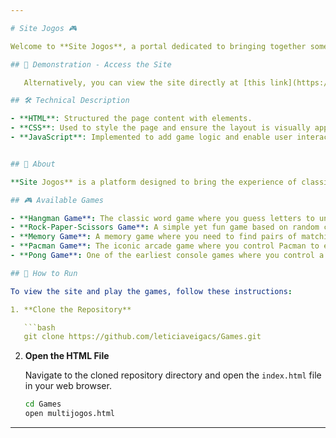 ```yaml
---

# Site Jogos 🎮

Welcome to **Site Jogos**, a portal dedicated to bringing together some of the most iconic and nostalgic classic games. Here, you'll find a collection of games that have defined generations, including Hangman, Rock-Paper-Scissors, Memory, Pacman, and Pong.

## 🎥 Demonstration - Access the Site

   Alternatively, you can view the site directly at [this link](https://leticiaveigacs.github.io/Games/multijogos.html).

## 🛠️ Technical Description

- **HTML**: Structured the page content with elements.
- **CSS**: Used to style the page and ensure the layout is visually appealing.
- **JavaScript**: Implemented to add game logic and enable user interaction.


## 📖 About

**Site Jogos** is a platform designed to bring the experience of classic games to the web. Our mission is to preserve and provide access to games that have defined eras and continue to entertain people around the world.

## 🎮 Available Games

- **Hangman Game**: The classic word game where you guess letters to uncover the secret word.
- **Rock-Paper-Scissors Game**: A simple yet fun game based on random choices, also known as Paper, Rock, Scissors.
- **Memory Game**: A memory game where you need to find pairs of matching cards.
- **Pacman Game**: The iconic arcade game where you control Pacman to eat all the dots while avoiding ghosts.
- **Pong Game**: One of the earliest console games where you control a paddle to bounce a ball and score points.

## 🚀 How to Run

To view the site and play the games, follow these instructions:

1. **Clone the Repository**

   ```bash
   git clone https://github.com/leticiaveigacs/Games.git
   ```

2. **Open the HTML File**

   Navigate to the cloned repository directory and open the `index.html` file in your web browser.

   ```bash
   cd Games
   open multijogos.html
   ```

---
```



